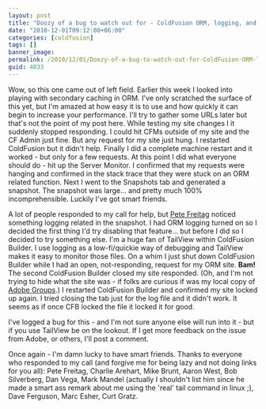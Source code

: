 ```yaml
---
layout: post
title: "Doozy of a bug to watch out for - ColdFusion ORM, logging, and TailView"
date: "2010-12-01T09:12:00+06:00"
categories: [coldfusion]
tags: []
banner_image: 
permalink: /2010/12/01/Doozy-of-a-bug-to-watch-out-for-ColdFusion-ORM-logging-and-TailView
guid: 4033
---
```


Wow, so this one came out of left field. Earlier this week I looked into playing with secondary caching in ORM. I've only scratched the surface of this yet, but I'm amazed at how easy it is to use and how quickly it can begin to increase your performance. I'll try to gather some URLs later but that's not the point of my post here. While testing my site changes I it suddenly stopped responding. I could hit CFMs outside of my site and the CF Admin just fine. But any request for my site just hung. I restarted ColdFusion but it didn't help. Finally I did a complete machine restart and it worked - but only for a few requests. At this point I did what everyone should do - hit up the Server Monitor. I confirmed that my requests were hanging and confirmed in the stack trace that they were stuck on an ORM related function. Next I went to the Snapshots tab and generated a snapshot. The snapshot was large... and pretty much 100% incomprehensible. Luckily I've got smart friends.
<!--more-->
A lot of people responded to my call for help, but <a href="http://petefreitag.com/">Pete Freitag</a> noticed something logging related in the snapshot. I had ORM logging turned on so I decided the first thing I'd try disabling that feature... but before I did so I decided to try something else. I'm a huge fan of TailView within ColdFusion Builder. I use logging as a low-fi/quickie way of debugging and TailView makes it easy to monitor those files. On a whim I just shut down ColdFusion Builder while I had an open, not-responding, request for my ORM site. <b>Bam!</b> The second ColdFusion Builder closed my site responded. (Oh, and I'm not trying to hide what the site was - if folks are curious if was my local copy of <a href="http://groups.adobe.com">Adobe Groups</a>.) I restarted ColdFusion Builder and confirmed my site locked up again. I tried closing the tab just for the log file and it didn't work. It seems as if once CFB locked the file it locked it for good.

I've logged a bug for this - and I'm not sure anyone else will run into it - but if you use TailView be on the lookout. If I get more feedback on the issue from Adobe, or others, I'll post a comment.

Once again - I'm damn lucky to have smart friends. Thanks to everyone who responded to my call (and forgive me for being lazy and not doing links for you all): Pete Freitag, Charlie Arehart, Mike Brunt, Aaron West, Bob Silverberg, Dan Vega, Mark Mandel (actually I shouldn't list him since he made a smart ass remark about me using the 'real' tail command in linux ;), Dave Ferguson, Marc Esher, Curt Gratz.